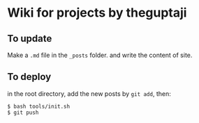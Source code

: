 # Wiki for projects by **theguptaji**

## To update
Make a `.md` file in the `_posts` folder. and write the content of site.

## To deploy
in the root directory, add the new posts by `git add`, then:  
```shell
$ bash tools/init.sh
$ git push 
```
